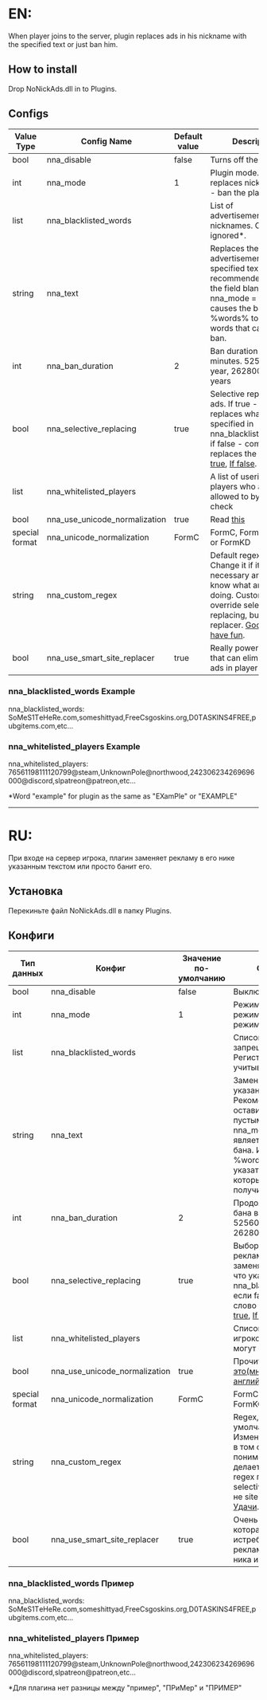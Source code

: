 # EN:
When player joins to the server, plugin replaces ads in his nickname with the specified text or just ban him.

## How to install
Drop NoNickAds.dll in to Plugins.

## Configs
Value Type|Config Name|Default value|Description|
----------|-------------|-----------|-----------|
bool|nna_disable|false|Turns off the plugin
int|nna_mode|1|Plugin mode. If 1 - replaces nickname, if 2 - ban the player
list|nna_blacklisted_words||List of advertisements/banned nicknames. Case are ignored*.
string|nna_text||Replaces the advertisement with the specified text. It's recommended to leave the field blank. If nna_mode = 2, it causes the ban. Use %words% to specify words that caused the ban.
int|nna_ban_duration|2|Ban duration in minutes. 525600 - 1 year, 26280000 - 50 years
bool|nna_selective_replacing|true|Selective replacing of ads. If true - only replaces what is specified in nna_blacklisted_words, if false - completely replaces the word. [If true](https://cdn.discordapp.com/attachments/595913512065171467/640550217808085002/unknown1.png), [If false](https://cdn.discordapp.com/attachments/595913512065171467/640550223730442260/unknown2.png).
list|nna_whitelisted_players||A list of userid of players who are allowed to bypass the check
bool|nna_use_unicode_normalization|true|Read [this](https://unicode.org/reports/tr15/)
special format|nna_unicode_normalization|FormC|FormC, FormD, FormKC or FormKD
string|nna_custom_regex||Default regex not bad. Сhange it if it's really necessary and you know what are you doing. Custom regex override selective replacing, but not site replacer. [Good luck, have fun](https://docs.microsoft.com/en-us/dotnet/standard/base-types/regular-expression-language-quick-reference).
bool|nna_use_smart_site_replacer|true|Really powerful thing that can eliminate site ads in player's nick.

### nna_blacklisted_words Example
nna_blacklisted_words: SoMеS1TеHeRe.com,someshittyad,FrеeCsgоskins.org,D0TАSKINS4FRЕE,pubgitеms.com,etc...

### nna_whitelisted_players Example
nna_whitelisted_players: 76561198111120799@steam,UnknownPole@northwood,242306234269696000@discord,slpatreon@patreon,etc...

*Word "example" for plugin as the same as "EXamPle" or "EXAMPLE"

***

# RU:
При входе на сервер игрока, плагин заменяет рекламу в его нике указанным текстом или просто банит его.

## Установка
Перекиньте файл NoNickAds.dll в папку Plugins.

## Конфиги
Тип данных|Конфиг|Значение по-умолчанию|Описание|
----------|-------------|-----------|-----------|
bool|nna_disable|false|Выключает плагин
int|nna_mode|1|Режим плагина. 1 — режим замены, 2 — режим бана
list|nna_blacklisted_words||Список рекламы/запрещённых ников. Регистр не учитывается*.
string|nna_text||Заменяет рекламу указанным текстом. Рекомендуется оставить поле пустым. Если nna_mode = 2, то является причиной бана. Используйте %words% чтобы указать слова, из-за которых игрок получил бан.
int|nna_ban_duration|2|Продолжительность бана в минутах. 525600 - 1 год, 26280000 - 50 лет.
bool|nna_selective_replacing|true|Выборочная замена рекламы. Если true - заменяет только то, что указано в nna_blacklisted_words, если false - заменяет слово полностью. [If true](https://cdn.discordapp.com/attachments/595913512065171467/640550217808085002/unknown1.png), [If false](https://cdn.discordapp.com/attachments/595913512065171467/640550223730442260/unknown2.png).
list|nna_whitelisted_players||Список userid игроков, которые могут обойти плагин
bool|nna_use_unicode_normalization|true|Прочитайте [вот это(многабукаф на английском)](https://unicode.org/reports/tr15/)
special format|nna_unicode_normalization|FormC|FormC, FormD, FormKC или FormKD
string|nna_custom_regex||Regex, что стоит по-умолчанию, неплох. Изменяйте его только в том случае, если вы понимаете, что делаете. Кастомный regex перекрывает selective replacing, но не site replacer. [Удачи](https://docs.microsoft.com/ru-ru/dotnet/standard/base-types/regular-expression-language-quick-reference).
bool|nna_use_smart_site_replacer|true|Очень мощная штука, которая может истребить всю рекламу сайтов из ника игрока.

### nna_blacklisted_words Пример
nna_blacklisted_words: SoMеS1TеHeRe.com,someshittyad,FrеeCsgоskins.org,D0TАSKINS4FRЕE,pubgitеms.com,etc...

### nna_whitelisted_players Пример
nna_whitelisted_players: 76561198111120799@steam,UnknownPole@northwood,242306234269696000@discord,slpatreon@patreon,etc...

*Для плагина нет разницы между "пример", "ПРиМер" и "ПРИМЕР"
